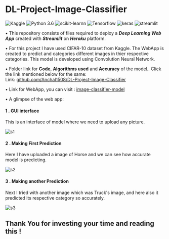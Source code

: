 # DL-Project-Image-Classifier
 
![Kaggle](https://img.shields.io/badge/Dataset-Kaggle-blue.svg) ![Python 3.6](https://img.shields.io/badge/Python-3.6-brightgreen.svg) 
![scikit-learnn](https://img.shields.io/badge/Library-Scikit_Learn-orange.svg) ![Tensorflow](https://img.shields.io/badge/tensorflow-2.5.0-yellowgreen) 
![keras](https://img.shields.io/badge/Keras-2.4.3-red) ![streamlit](https://img.shields.io/badge/streamlit-0.81.0-lightgrey)


• This repository consists of files required to deploy a ___Deep Learning Web App___ created with ___Streamlit___ on ___Heroku___ platform.

• For this project I have used CIFAR-10 dataset from Kaggle. The WebApp is created to predict and categories different images in thier respective categories. This model is developed using Convolution Neural Network.

• Folder link for __Code__, __Algorithms used__ and __Accuracy__ of the model.. Click the link mentioned below for the same:<br />
Link:  [github.com/Anchal1508/DL-Project-Image-Classifier](https://github.com/Anchal1508/DL-Project-Image-Classifier)

• Link for WebApp, you can visit : [image-classifier-model](https://image-classifier-model.herokuapp.com/)

• A glimpse of the web app:

#### 1 . GUI interface 
This is an interface of model where we need to upload any picture.

![s1](https://user-images.githubusercontent.com/78099217/119924248-daae8b80-bf90-11eb-9571-1fa183c2756a.jpg)


#### 2 . Making First Prediction
Here I have uploaded a image of Horse and we can see how accurate model is predicting.

![s2](https://user-images.githubusercontent.com/78099217/119924282-ea2dd480-bf90-11eb-981a-b27d03595b69.jpg)


#### 3 . Making another Prediction
Next I tried with another image which was Truck's image, and here also it predicted its respective category so accurately. 

![s3](https://user-images.githubusercontent.com/78099217/119924316-fade4a80-bf90-11eb-8122-c39d14436cf6.jpg)

## Thank You for investing your time and reading this !
